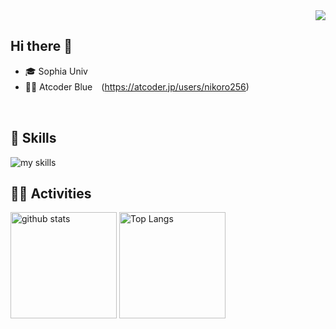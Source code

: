 <!--
**nikoro256/nikoro256** is a ✨ _special_ ✨ repository because its `README.md` (this file) appears on your GitHub profile.

Here are some ideas to get you started:

- 🔭 I’m currently working on ...
- 🌱 I’m currently learning ...
- 👯 I’m looking to collaborate on ...
- 🤔 I’m looking for help with ...
- 💬 Ask me about ...
- 📫 How to reach me: [Twitter - @1buk109](https://twitter.com/1buk109)
- 😄 Pronouns: ...
- ⚡ Fun fact: ...
-->


<div align="right">
  <img src="https://komarev.com/ghpvc/?username=1buk109" />
</div>

## Hi there 👋
- 🎓 Sophia Univ
- 🧑‍💻 Atcoder Blue　(https://atcoder.jp/users/nikoro256)
<br>

<!-- アイコンの選択肢一覧：https://arc.net/l/quote/zizyykfh -->

## 🌱 Skills
<img alt="my skills" src="https://skillicons.dev/icons?theme=dark&perline=7&i=python,pytorch,fastapi,react,next,ts,mysql,docker,terraform,gcp,git,linux,notion" />
<br>

## 🏃‍♀️ Activities
<div align="left"> 
  <img alt="github stats" height="170px" src="https://github-readme-stats-gold-mu.vercel.app/api?username=nikoro256&theme=transparent&layout=compact&count_private=true" />
  <img alt="Top Langs" height="170px" src="https://github-readme-stats-gold-mu.vercel.app/api/top-langs/?username=nikoro256&theme=transparent&count_private=true" />
</div>

